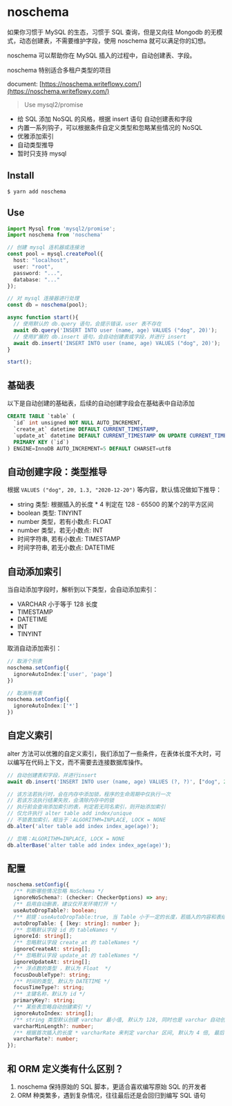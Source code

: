 # noschema

如果你习惯于 MySQL 的生态，习惯于 SQL 查询，但是又向往 Mongodb 的无模式，动态创建表，不需要维护字段，使用 noschema 就可以满足你的幻想。

noschema 可以帮助你在 MySQL 插入的过程中，自动创建表、字段。

noschema 特别适合多租户类型的项目

document: [https://noschema.writeflowy.com/](https://noschema.writeflowy.com/)

> Use mysql2/promise

- 给 SQL 添加 NoSQL 的风格，根据 insert 语句 自动创建表和字段
- 内置一系列钩子，可以根据条件自定义类型和忽略某些情况的 NoSQL
- 优雅添加索引
- 自动类型推导
- 暂时只支持 mysql

## Install

```
$ yarn add noschema
```

## Use

```ts
import Mysql from 'mysql2/promise';
import noschema from 'noschema'

// 创建 mysql 连机器或连接池
const pool = mysql.createPool({
  host: "localhost",
  user: "root",
  password: "...",
  database: "..."
});

// 对 mysql 连接器进行处理
const db = noschema(pool);

async function start(){
  // 使用默认的 db.query 语句，会提示错误，user 表不存在
  await db.query('INSERT INTO user (name, age) VALUES ("dog", 20)');
  // 使用扩展的 db.insert 语句，会自动创建表或字段，并进行 insert
  await db.insert('INSERT INTO user (name, age) VALUES ("dog", 20)');
}

start();
```

## 基础表

以下是自动创建的基础表，后续的自动创建字段会在基础表中自动添加

```sql
CREATE TABLE `table` (
  `id` int unsigned NOT NULL AUTO_INCREMENT,
  `create_at` datetime DEFAULT CURRENT_TIMESTAMP,
  `update_at` datetime DEFAULT CURRENT_TIMESTAMP ON UPDATE CURRENT_TIMESTAMP,
  PRIMARY KEY (`id`)
) ENGINE=InnoDB AUTO_INCREMENT=5 DEFAULT CHARSET=utf8
```

## 自动创建字段：类型推导

根据 `VALUES ("dog", 20, 1.3, "2020-12-20")` 等内容，默认情况做如下推导：

- string 类型: 根据插入的长度 * 4 判定在 128 - 65500 的某个2的平方区间
- boolean 类型: TINYINT
- number 类型，若有小数点: FLOAT
- number 类型，若无小数点: INT
- 时间字符串, 若有小数点: TIMESTAMP
- 时间字符串, 若无小数点: DATETIME

## 自动添加索引

当自动添加字段时，解析到以下类型，会自动添加索引：

- VARCHAR 小于等于 128 长度
- TIMESTAMP
- DATETIME
- INT
- TINYINT

取消自动添加索引：

```ts
// 取消个别表
noschema.setConfig({
  ignoreAutoIndex:['user', 'page']
})

// 取消所有表
noschema.setConfig({
  ignoreAutoIndex:['*']
})
```


## 自定义索引

alter 方法可以优雅的自定义索引，我们添加了一些条件，在表体长度不大时，可以编写在代码上下文，而不需要去连接数据库操作。

```ts
// 自动创建表和字段，并进行insert
await db.insert('INSERT INTO user (name, age) VALUES (?, ?)', ["dog", 20]);

// 该方法若执行时，会在内存中添加锁，程序的生命周期中仅执行一次
// 若该方法执行结果失败，会清除内存中的锁
// 执行前会查询添加索引的表，判定若无同名索引，则开始添加索引
// 仅允许执行 alter table add index/unique
// 不锁表加索引，相当于：ALGORITHM=INPLACE, LOCK = NONE
db.alter('alter table add index index_age(age)');

// 忽略：ALGORITHM=INPLACE, LOCK = NONE
db.alterBase('alter table add index index_age(age)');
```

## 配置

```ts
noschema.setConfig({
  /** 判断哪些情况忽略 NoSchema */
  ignoreNoSchema?: (checker: CheckerOptions) => any;
  /** 启用自动删表，建议仅开发环境打开 */
  useAutoDropTable?: boolean;
  /** 前提：useAutoDropTable:true, 当 Table 小于一定的长度，若插入的内容和表结构冲突，自动重新创建表，清空数据 */
  autoDropTable: { [key: string]: number };
  /** 忽略默认字段 id 的 tableNames */
  ignoreId: string[];
  /** 忽略默认字段 create_at 的 tableNames */
  ignoreCreateAt: string[];
  /** 忽略默认字段 update_at 的 tableNames */
  ignoreUpdateAt: string[];
  /** 浮点数的类型 ，默认为 Float  */
  focusDoubleType?: string;
  /** 时间的类型, 默认为 DATETIME */
  focusTimeType?: string;
  /** 主键名称，默认为 id */
  primaryKey?: string;
  /** 某些表忽略自动创建索引 */
  ignoreAutoIndex: string[];
  /** string 类型默认创建 varchar 最小值, 默认为 128, 同时也是 varchar 自动创建索引的尺寸依据 */
  varcharMinLength?: number;
  /** 根据首次插入的长度 * varcharRate 来判定 varchar 区间, 默认为 4 倍, 最后会和 varcharMinLength 之间取最大值，并且计算为2的次方*/
  varcharRate?: number;
});
```

## 和 ORM 定义类有什么区别？

1. noschema 保持原始的 SQL 脚本，更适合喜欢编写原始 SQL 的开发者
2. ORM 种类繁多，遇到复杂情况，往往最后还是会回归到编写 SQL 语句